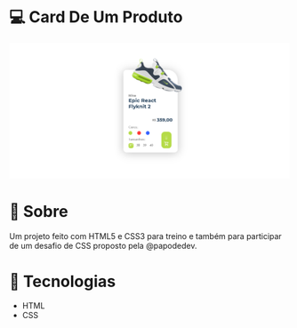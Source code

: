 # 💻 Card De Um Produto
![Card-De-Um-produto](https://github.com/CaiqueMenezes/CardDeProduto/blob/main/img-projeto.png)

# 🔖 Sobre
Um projeto feito com HTML5 e CSS3 para treino e também para participar de um desafio de CSS proposto pela @papodedev.

# 🚀 Tecnologias

* HTML
* CSS
